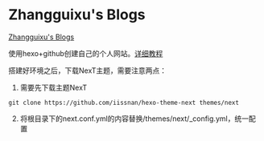 # Zhangguixu's Blogs

[Zhangguixu's Blogs](https://zhangguixu.github.io/)

使用hexo+github创建自己的个人网站。[详细教程](https://github.com/zhangguixu/hexo-github-notes)

搭建好环境之后，下载NexT主题，需要注意两点：

1. 需要先下载主题NexT

```shell
git clone https://github.com/iissnan/hexo-theme-next themes/next
```

2. 将根目录下的next.conf.yml的内容替换/themes/next/_config.yml，统一配置